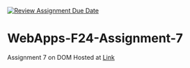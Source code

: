 [![Review Assignment Due Date](https://classroom.github.com/assets/deadline-readme-button-22041afd0340ce965d47ae6ef1cefeee28c7c493a6346c4f15d667ab976d596c.svg)](https://classroom.github.com/a/NPDM3uFp)
# WebApps-F24-Assignment-7
Assignment 7 on DOM
Hosted at [Link](https://44-563-webapps-f24.github.io/44563-webapps-f24-assignment7-MukundSaiRathod/safari)
